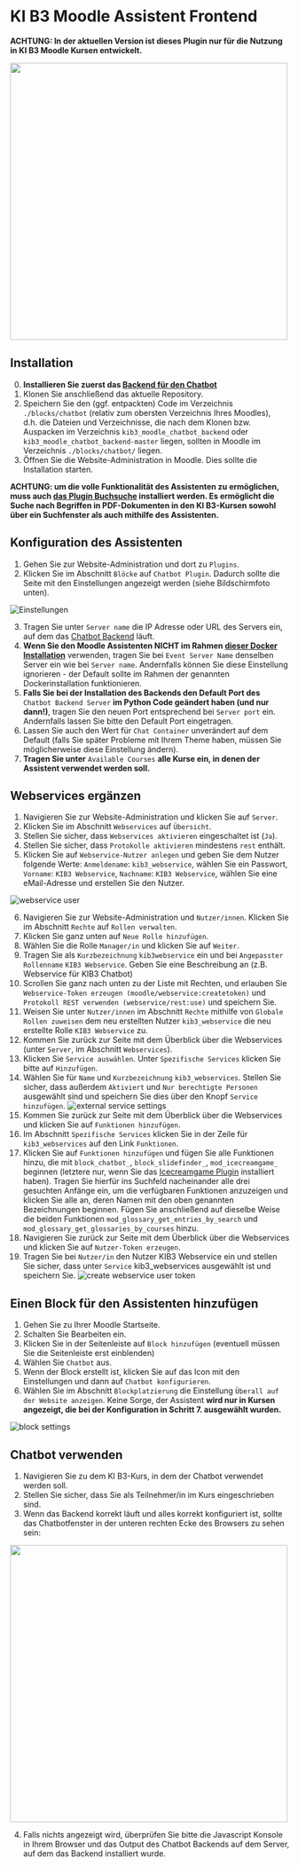 # KI B3 Moodle Assistent Frontend

**ACHTUNG: In der aktuellen Version ist dieses Plugin nur für die Nutzung in KI B3 Moodle Kursen entwickelt.**

 <img src="https://github.com/SE-Stuttgart/kib3_moodle_chatbot_frontend/assets/48446789/ab9fb75a-9e14-4bcc-9204-d0c50ea231ec" width="500px"/>

## Installation 

0. **Installieren Sie zuerst das [Backend für den Chatbot](https://github.com/SE-Stuttgart/kib3_moodle_chatbot_backend)**
1. Klonen Sie anschließend das aktuelle Repository.
2. Speichern Sie den (ggf. entpackten) Code im Verzeichnis `./blocks/chatbot` (relativ zum obersten Verzeichnis Ihres Moodles),  
d.h. die Dateien und Verzeichnisse, die nach dem Klonen bzw. Auspacken im Verzeichnis `kib3_moodle_chatbot_backend` oder `kib3_moodle_chatbot_backend-master` liegen, sollten in Moodle im Verzeichnis `./blocks/chatbot/` liegen. 
3. Öffnen Sie die Website-Administration in Moodle. Dies sollte die Installation starten. 

**ACHTUNG: um die volle Funktionalität des Assistenten zu ermöglichen, muss auch [das Plugin Buchsuche](https://github.com/SE-Stuttgart/moodle-block_booksearch) installiert werden. Es ermöglicht die Suche nach Begriffen in PDF-Dokumenten in den KI B3-Kursen sowohl über ein Suchfenster als auch mithilfe des Assistenten.**

## Konfiguration des Assistenten

1. Gehen Sie zur Website-Administration und dort zu `Plugins`.
2. Klicken Sie im Abschnitt  `Blöcke` auf `Chatbot Plugin`. Dadurch sollte die Seite mit den Einstellungen angezeigt werden (siehe Bildschirmfoto unten).

![Einstellungen](https://github.com/SE-Stuttgart/kib3_moodle_chatbot_frontend/assets/48446789/0ed6629e-93bc-4a0d-9bc6-87d6ed972e67)

3. Tragen Sie unter `Server name` die IP Adresse oder URL des Servers ein, auf dem das [Chatbot Backend](https://github.com/SE-Stuttgart/kib3_moodle_chatbot_backend) läuft.
4. **Wenn Sie den Moodle Assistenten NICHT im Rahmen [dieser Docker Installation](https://github.com/SE-Stuttgart/kib3_moodle_docker)** verwenden, tragen Sie bei `Event Server Name` denselben Server ein wie bei `Server name`. Andernfalls können Sie diese Einstellung ignorieren - der Default sollte im Rahmen der genannten Dockerinstallation funktionieren.
5. **Falls Sie bei der Installation des Backends den Default Port des** `Chatbot Backend Server` **im Python Code geändert haben (und nur dann!)**, tragen Sie den neuen Port entsprechend bei `Server port` ein. Andernfalls lassen Sie bitte den Default Port eingetragen.
6. Lassen Sie auch den Wert für `Chat Container` unverändert auf dem Default (falls Sie später Probleme mit Ihrem Theme haben, müssen Sie möglicherweise diese Einstellung ändern).
7. **Tragen Sie unter** `Available Courses` **alle Kurse ein, in denen der Assistent verwendet werden soll.**

## Webservices ergänzen

1. Navigieren Sie zur Website-Administration und klicken Sie auf `Server`.
2. Klicken Sie im Abschnitt `Webservices` auf `Übersicht`.
3. Stellen Sie sicher, dass `Webservices aktivieren` eingeschaltet ist (`Ja`).
4. Stellen Sie sicher, dass `Protokolle aktivieren` mindestens `rest` enthält.
5. Klicken Sie auf `Webservice-Nutzer anlegen` und geben Sie dem Nutzer folgende Werte: `Anmeldename`: `kib3_webservice`, wählen Sie ein Passwort, `Vorname`: `KIB3 Webservice`, `Nachname`: `KIB3 Webservice`, wählen Sie eine eMail-Adresse und erstellen Sie den Nutzer.

![webservice user](https://github.com/SE-Stuttgart/kib3_moodle_chatbot_frontend/assets/48446789/8ab816ee-834b-4281-8d29-071b2645f254)

6. Navigieren Sie zur Website-Administration und `Nutzer/innen`. Klicken Sie im Abschnitt `Rechte` auf `Rollen verwalten`.
7. Klicken Sie ganz unten auf `Neue Rolle hinzufügen`.
8. Wählen Sie die Rolle `Manager/in` und klicken Sie auf `Weiter`.
9. Tragen Sie als `Kurzbezeichnung` `kib3webservice` ein und bei `Angepasster Rollenname` `KIB3 Webservice`. Geben Sie eine Beschreibung an (z.B. Webservice für KIB3 Chatbot)
10. Scrollen Sie ganz nach unten zu der Liste mit Rechten, und erlauben Sie `Webservice-Token erzeugen (moodle/webservice:createtoken)` und `Protokoll REST verwenden (webservice/rest:use)` und speichern Sie.
11. Weisen Sie unter `Nutzer/innen` im Abschnitt `Rechte` mithilfe von `Globale Rollen zuweisen` dem neu erstellten Nutzer `kib3_webservice` die neu erstellte Rolle `KIB3 Webservice` zu.
12. Kommen Sie zurück zur Seite mit dem Überblick über die Webservices (unter `Server`, im Abschnitt `Webservices`). 
13. Klicken Sie `Service auswählen`. Unter `Spezifische Services` klicken Sie bitte auf `Hinzufügen`.
14. Wählen Sie für `Name` und `Kurzbezeichnung` `kib3_webservices`. Stellen Sie sicher, dass außerdem `Aktiviert` und `Nur berechtigte Personen` ausgewählt sind und speichern Sie dies über den Knopf `Service hinzufügen`.
![external service settings](https://github.com/SE-Stuttgart/kib3_moodle_chatbot_frontend/assets/48446789/ac899c06-e680-4119-8203-d3c919938c4e)
15. Kommen Sie zurück zur Seite mit dem Überblick über die Webservices und klicken Sie auf `Funktionen hinzufügen`.
16. Im Abschnitt `Spezifische Services` klicken Sie in der Zeile für `kib3_webservices` auf den Link `Funktionen`.
17. Klicken Sie auf `Funktionen hinzufügen` und fügen Sie alle Funktionen hinzu, die mit `block_chatbot_`, `block_slidefinder_`, `mod_icecreamgame_` beginnen (letztere nur, wenn Sie das [Icecreamgame Plugin](https://github.com/SE-Stuttgart/kib3_moodleplugin_icecreamgame) installiert haben). Tragen Sie hierfür ins Suchfeld nacheinander alle drei gesuchten Anfänge ein, um die verfügbaren Funktionen anzuzeigen und klicken Sie alle an, deren Namen mit den oben genannten Bezeichnungen beginnen. Fügen Sie anschließend auf dieselbe Weise die beiden Funktionen `mod_glossary_get_entries_by_search` und `mod_glossary_get_glossaries_by_courses` hinzu.
18. Navigieren Sie zurück zur Seite mit dem Überblick über die Webservices und klicken Sie auf `Nutzer-Token erzeugen`.
19. Tragen Sie bei `Nutzer/in` den Nutzer KIB3 Webservice ein und stellen Sie sicher, dass unter `Service` kib3_webservices ausgewählt ist und speichern Sie.
![create webservice user token](https://github.com/SE-Stuttgart/kib3_moodle_chatbot_frontend/assets/48446789/99a2e513-ca7c-49bb-b3e8-8d84b1754d8b)


    
## Einen Block für den Assistenten hinzufügen

1. Gehen Sie zu Ihrer Moodle Startseite. 
2. Schalten Sie Bearbeiten ein. 
3. Klicken Sie in der Seitenleiste auf `Block hinzufügen` (eventuell müssen Sie die Seitenleiste erst einblenden)
4. Wählen Sie `Chatbot` aus.
5. Wenn der Block erstellt ist, klicken Sie auf das Icon mit den Einstellungen und dann auf  `Chatbot konfigurieren`.
6. Wählen Sie im Abschnitt `Blockplatzierung` die Einstellung `Überall auf der Website anzeigen`. Keine Sorge, der Assistent **wird nur in Kursen angezeigt, die bei der Konfiguration in Schritt 7. ausgewählt wurden.**

![block settings](https://github.com/SE-Stuttgart/kib3_moodle_chatbot_frontend/assets/48446789/79d748f8-5293-4bc9-b33a-d8cf56cc1c58)


## Chatbot verwenden

1. Navigieren Sie zu dem KI B3-Kurs, in dem der Chatbot verwendet werden soll.
2. Stellen Sie sicher, dass Sie als Teilnehmer/in im Kurs eingeschrieben sind. 
3. Wenn das Backend korrekt läuft und alles korrekt konfiguriert ist, sollte das Chatbotfenster in der unteren rechten Ecke des Browsers zu sehen sein:

<img src="https://github.com/SE-Stuttgart/kib3_moodle_chatbot_frontend/assets/48446789/dee29884-8055-4958-89dc-dbeb8603ef13" width="500px"/>

4. Falls nichts angezeigt wird, überprüfen Sie bitte die Javascript Konsole in Ihrem Browser und das Output des Chatbot Backends auf dem Server, auf dem das Backend installiert wurde.


